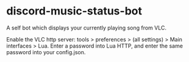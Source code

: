 # discord-music-status-bot
A self bot which displays your currently playing song from VLC.

Enable the VLC http server: tools > preferences > (all settings) > Main interfaces > Lua.
Enter a password into Lua HTTP, and enter the same password into your config.json.

